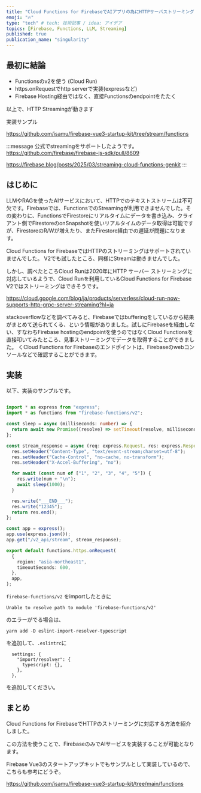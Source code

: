 ```yaml
---
title: "Cloud Functions for FirebaseでAIアプリの為にHTTPサーバストリーミングを使う"
emoji: "🔥"
type: "tech" # tech: 技術記事 / idea: アイデア
topics: [Firebase, Functions, LLM, Streaming]
published: true
publication_name: "singularity"
---
```


## 最初に結論

- Functionsのv2を使う (Cloud Run)
- https.onRequestでhttp serverで実装(expressなど)
- Firebase Hosting経由ではなく、直接Functionsのendpointをたたく

以上で、HTTP Streamingが動きます

実装サンプル

https://github.com/isamu/firebase-vue3-startup-kit/tree/stream/functions


:::message
公式でstreamingをサポートしたようです。
https://github.com/firebase/firebase-js-sdk/pull/8609

https://firebase.blog/posts/2025/03/streaming-cloud-functions-genkit
:::

## はじめに

LLMやRAGを使ったAIサービスにおいて、HTTPでのテキストストリームは不可欠です。Firebaseでは、FunctionsでのStreamingが利用できませんでした。その変わりに、FunctionsでFirestoreにリアルタイムにデータを書き込み、クライアント側でFirestoreのonSnapshotを使いリアルタイムのデータ取得は可能ですが、FirestoreのR/Wが増えたり、またFirestore経由での遅延が問題になります。

Cloud Functions for FirebaseではHTTPのストリーミングはサポートされていませんでした。
V2でも試したところ、同様にStreamは動きませんでした。

しかし、調べたところCloud Runは2020年にHTTP サーバー ストリーミングに対応しているようで、Cloud Runを利用しているCloud Functions for Firebase V2ではストリーミングはできそうです。

https://cloud.google.com/blog/ja/products/serverless/cloud-run-now-supports-http-grpc-server-streaming?hl=ja

stackoverflowなどを調べてみると、Firebaseではbufferingをしているから結果がまとめて送られてくる、という情報がありました。試しにFirebaseを経由しない、すなわちFirebase hostingのendpointを使うのではなくCloud Functionsを直接叩いてみたところ、見事ストリーミングでデータを取得することができました。
くCloud Functions for Firebaseのエンドポイントは、Firebaseのwebコンソールなどで確認することができます。

## 実装

以下、実装のサンプルです。

```TypeScript

import * as express from "express";
import * as functions from "firebase-functions/v2";

const sleep = async (milliseconds: number) => {
  return await new Promise((resolve) => setTimeout(resolve, milliseconds));
};

const stream_response = async (req: express.Request, res: express.Response) => {
  res.setHeader("Content-Type", "text/event-stream;charset=utf-8");
  res.setHeader("Cache-Control", "no-cache, no-transform");
  res.setHeader("X-Accel-Buffering", "no");

  for await (const num of ["1", "2", "3", "4", "5"]) {
    res.write(num + "\n");
    await sleep(1000);
  }

  res.write("___END___");
  res.write("12345");
  return res.end();
};

const app = express();
app.use(express.json());
app.get("/v2_api/stream", stream_response);

export default functions.https.onRequest(
  {
    region: "asia-northeast1",
    timeoutSeconds: 600,
  },
  app,
);
```

`firebase-functions/v2` をimportしたときに

```
Unable to resolve path to module 'firebase-functions/v2'
```

のエラーがでる場合は、

```
yarn add -D eslint-import-resolver-typescript
```
を追加して、`.eslintrc`に

```
  settings: {
    "import/resolver": {
      typescript: {},
    },
  },
```

を追加してください。


## まとめ

Cloud Functions for FirebaseでHTTPのストリーミングに対応する方法を紹介しました。

この方法を使うことで、FirebaseのみでAIサービスを実装することが可能となります。

Firebase Vue3のスタートアップキットでもサンプルとして実装しているので、こちらも参考にどうぞ。

https://github.com/isamu/firebase-vue3-startup-kit/tree/main/functions



